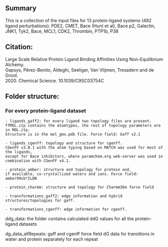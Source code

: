 
## Summary ##
This is a collection of the input files for 13 protein-ligand systems (482 ligand perturbations):
PDE2, CMET, Bace (Hunt et al), Bace p2, Galectin, JNK1, Tyk2, Bace, MCL1, CDK2, Thrombin, PTP1b, P38

## Citation: ##
  Large Scale Relative Protein Ligand Binding Affinities Using Non-Equilibrium Alchemy.  
  Gapsys, Pérez-Benito, Aldeghi, Seeliger, Van Vlijmen, Tresadern and de Groot.  
  2020. Chemical Science. 10.1039/C9SC03754C

## Folder structure: ##
   ### For every protein-ligand dataset ###
	- ligands_gaff2: for every ligand two topology files are present. 
	ffMOL.itp contains the atomtypes, the rest of topology parameters are in MOL.itp. 
	Structure is in the mol_gmx.pdb file. Force field: Gaff v2.1
	
	- ligands_cgenff: topology and structure for cgenff. 
	CGenFF v3.0.1 with the atom typing based on MATCH was used for most of the ligands, 
	except for Bace inhibitors, where paramchem.org web-server was used in combination with CGenFF v4.1.
	
	- protein_amber: structure and topology for protein and, 
	if available, co-crystallized waters and ions. Force field: amber99sb*ILDN
	
	- protein_charmm: structure and topology for Charmm36m force field
	
	- transformations_gaff2: edge information and hybrid structures/topologies for gaff.
	
	- transformations_cgenff: edge information for cgenff. 
	
  ddg_data: the folder contains calculated ddG values for all the protein-ligand datasets

  dg_data_allRepeats: gaff and cgenff force field dG data for transitions in water and protein separately for each repeat

